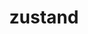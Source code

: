 ---
title: zustand
description: >-
  A small, fast and scalable bearbones state-management solution using simplified flux principles. 
opinion: >-
  It has the following strengths:
  
  - Easy to implement

  - It is typesafe

  - It uses hooks

  - It only renders components on change

link: 
  - https://github.com/pmndrs/zustand
ring: adopt
quadrant: tools
businessModel:
  - open-source
projectIds:
  - diana-health
---